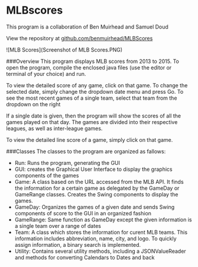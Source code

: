 # MLBscores
This program is a collaboration of Ben Muirhead and Samuel Doud

View the repository at [github.com/benmuirhead/MLBScores](https://github.com/benmuirhead/MLBscores)

![MLB Scores](Screenshot of MLB Scores.PNG)

###Overview
This program displays MLB scores from 2013 to 2015. 
To open the program, compile the enclosed java files (use the editor or terminal of your choice) and run.

To view the detailed score of any game, click on that game. To change the selected date, simply change the dropdown date menu and press Go. To see the most recent games of a single team, select that team from the dropdown on the right


If a single date is given, then the program will show the scores of all the games played on that day. The games are divided into their respective leagues, as well as inter-league games.

To view the detailed line score of a game, simply click on that game.

###Classes
The classes to the program are organized as fallows:

* Run: Runs the program, generating the GUI
* GUI: creates the Graphical User Interface to display the graphics components of the games
* Game: A class based on the URL accessed from the MLB API. It finds the information for a certain game as delegated by the GameDay or GameRange classes. Creates the Swing components to display the games.
* GameDay: Organizes the games of a given date and sends Swing components of score to the GUI in an organized fashion
* GameRange: Same function as GameDay except the given information is a single team over a range of dates
* Team: A class which stores the information for curent MLB teams. This information includes abbreviation, name, city, and logo. To quickly assign information, a binary search is implemented.
* Utility: Contains several utility methods, including a JSONValueReader and methods for converting Calendars to Dates and back